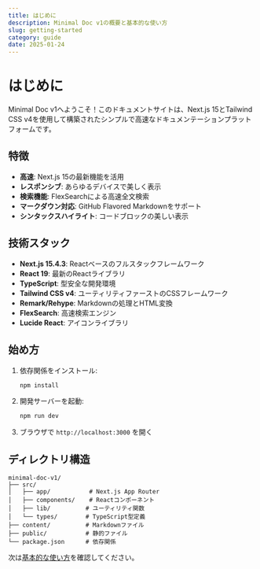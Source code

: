 ```yaml
---
title: はじめに
description: Minimal Doc v1の概要と基本的な使い方
slug: getting-started
category: guide
date: 2025-01-24
---
```


# はじめに

Minimal Doc v1へようこそ！このドキュメントサイトは、Next.js 15とTailwind CSS v4を使用して構築されたシンプルで高速なドキュメンテーションプラットフォームです。

## 特徴

- **高速**: Next.js 15の最新機能を活用
- **レスポンシブ**: あらゆるデバイスで美しく表示
- **検索機能**: FlexSearchによる高速全文検索
- **マークダウン対応**: GitHub Flavored Markdownをサポート
- **シンタックスハイライト**: コードブロックの美しい表示

## 技術スタック

- **Next.js 15.4.3**: Reactベースのフルスタックフレームワーク
- **React 19**: 最新のReactライブラリ
- **TypeScript**: 型安全な開発環境
- **Tailwind CSS v4**: ユーティリティファーストのCSSフレームワーク
- **Remark/Rehype**: Markdownの処理とHTML変換
- **FlexSearch**: 高速検索エンジン
- **Lucide React**: アイコンライブラリ

## 始め方

1. 依存関係をインストール:
   ```bash
   npm install
   ```

2. 開発サーバーを起動:
   ```bash
   npm run dev
   ```

3. ブラウザで `http://localhost:3000` を開く

## ディレクトリ構造

```
minimal-doc-v1/
├── src/
│   ├── app/           # Next.js App Router
│   ├── components/    # Reactコンポーネント
│   ├── lib/          # ユーティリティ関数
│   └── types/        # TypeScript型定義
├── content/          # Markdownファイル
├── public/           # 静的ファイル
└── package.json      # 依存関係
```

次は[基本的な使い方](/docs/basic-usage)を確認してください。
